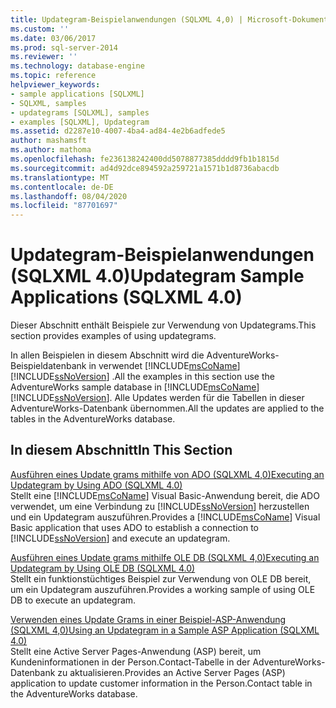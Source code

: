 ```yaml
---
title: Updategram-Beispielanwendungen (SQLXML 4,0) | Microsoft-Dokumentation
ms.custom: ''
ms.date: 03/06/2017
ms.prod: sql-server-2014
ms.reviewer: ''
ms.technology: database-engine
ms.topic: reference
helpviewer_keywords:
- sample applications [SQLXML]
- SQLXML, samples
- updategrams [SQLXML], samples
- examples [SQLXML], Updategram
ms.assetid: d2287e10-4007-4ba4-ad84-4e2b6adfede5
author: mashamsft
ms.author: mathoma
ms.openlocfilehash: fe236138242400dd5078877385dddd9fb1b1815d
ms.sourcegitcommit: ad4d92dce894592a259721a1571b1d8736abacdb
ms.translationtype: MT
ms.contentlocale: de-DE
ms.lasthandoff: 08/04/2020
ms.locfileid: "87701697"
---
```

# <a name="updategram-sample-applications-sqlxml-40"></a><span data-ttu-id="c0990-102">Updategram-Beispielanwendungen (SQLXML 4.0)</span><span class="sxs-lookup"><span data-stu-id="c0990-102">Updategram Sample Applications (SQLXML 4.0)</span></span>
  <span data-ttu-id="c0990-103">Dieser Abschnitt enthält Beispiele zur Verwendung von Updategrams.</span><span class="sxs-lookup"><span data-stu-id="c0990-103">This section provides examples of using updategrams.</span></span>  
  
 <span data-ttu-id="c0990-104">In allen Beispielen in diesem Abschnitt wird die AdventureWorks-Beispieldatenbank in verwendet [!INCLUDE[msCoName](../../includes/msconame-md.md)] [!INCLUDE[ssNoVersion](../../includes/ssnoversion-md.md)] .</span><span class="sxs-lookup"><span data-stu-id="c0990-104">All the examples in this section use the AdventureWorks sample database in [!INCLUDE[msCoName](../../includes/msconame-md.md)] [!INCLUDE[ssNoVersion](../../includes/ssnoversion-md.md)].</span></span> <span data-ttu-id="c0990-105">Alle Updates werden für die Tabellen in dieser AdventureWorks-Datenbank übernommen.</span><span class="sxs-lookup"><span data-stu-id="c0990-105">All the updates are applied to the tables in the AdventureWorks database.</span></span>  
  
## <a name="in-this-section"></a><span data-ttu-id="c0990-106">In diesem Abschnitt</span><span class="sxs-lookup"><span data-stu-id="c0990-106">In This Section</span></span>  
 [<span data-ttu-id="c0990-107">Ausführen eines Update grams mithilfe von ADO &#40;SQLXML 4,0&#41;</span><span class="sxs-lookup"><span data-stu-id="c0990-107">Executing an Updategram by Using ADO &#40;SQLXML 4.0&#41;</span></span>](../../relational-databases/sqlxml-annotated-xsd-schemas-xpath-queries/updategrams/executing-an-updategram-by-using-ado-sqlxml-4-0.md)  
 <span data-ttu-id="c0990-108">Stellt eine [!INCLUDE[msCoName](../../includes/msconame-md.md)] Visual Basic-Anwendung bereit, die ADO verwendet, um eine Verbindung zu [!INCLUDE[ssNoVersion](../../includes/ssnoversion-md.md)] herzustellen und ein Updategram auszuführen.</span><span class="sxs-lookup"><span data-stu-id="c0990-108">Provides a [!INCLUDE[msCoName](../../includes/msconame-md.md)] Visual Basic application that uses ADO to establish a connection to [!INCLUDE[ssNoVersion](../../includes/ssnoversion-md.md)] and execute an updategram.</span></span>  
  
 [<span data-ttu-id="c0990-109">Ausführen eines Update grams mithilfe OLE DB &#40;SQLXML 4,0&#41;</span><span class="sxs-lookup"><span data-stu-id="c0990-109">Executing an Updategram by Using OLE DB &#40;SQLXML 4.0&#41;</span></span>](../../relational-databases/sqlxml-annotated-xsd-schemas-xpath-queries/updategrams/executing-an-updategram-by-using-ole-db-sqlxml-4-0.md)  
 <span data-ttu-id="c0990-110">Stellt ein funktionstüchtiges Beispiel zur Verwendung von OLE DB bereit, um ein Updategram auszuführen.</span><span class="sxs-lookup"><span data-stu-id="c0990-110">Provides a working sample of using OLE DB to execute an updategram.</span></span>  
  
 [<span data-ttu-id="c0990-111">Verwenden eines Update Grams in einer Beispiel-ASP-Anwendung &#40;SQLXML 4,0&#41;</span><span class="sxs-lookup"><span data-stu-id="c0990-111">Using an Updategram in a Sample ASP Application &#40;SQLXML 4.0&#41;</span></span>](../../relational-databases/sqlxml-annotated-xsd-schemas-xpath-queries/updategrams/using-an-updategram-in-a-sample-asp-application-sqlxml-4-0.md)  
 <span data-ttu-id="c0990-112">Stellt eine Active Server Pages-Anwendung (ASP) bereit, um Kundeninformationen in der Person.Contact-Tabelle in der AdventureWorks-Datenbank zu aktualisieren.</span><span class="sxs-lookup"><span data-stu-id="c0990-112">Provides an Active Server Pages (ASP) application to update customer information in the Person.Contact table in the AdventureWorks database.</span></span>  
  
  
